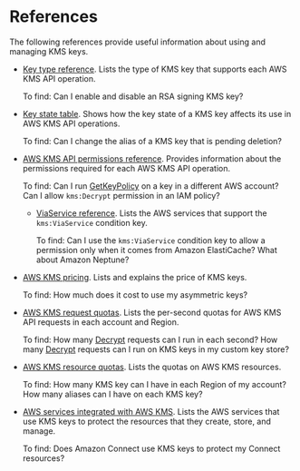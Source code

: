 # References<a name="references"></a>

The following references provide useful information about using and managing KMS keys\. 
+ [Key type reference](symm-asymm-compare.md)\. Lists the type of KMS key that supports each AWS KMS API operation\.

  To find: Can I enable and disable an RSA signing KMS key?
+ [Key state table](key-state.md#key-state-table)\. Shows how the key state of a KMS key affects its use in AWS KMS API operations\.

  To find: Can I change the alias of a KMS key that is pending deletion?
+ [AWS KMS API permissions reference](kms-api-permissions-reference.md)\. Provides information about the permissions required for each AWS KMS API operation\.

  To find: Can I run [GetKeyPolicy](https://docs.aws.amazon.com/kms/latest/APIReference/API_GetKeyPolicy.html) on a key in a different AWS account? Can I allow `kms:Decrypt` permission in an IAM policy?
  + [ViaService reference](policy-conditions.md#viaService_table.title)\. Lists the AWS services that support the `kms:ViaService` condition key\.

    To find: Can I use the `kms:ViaService` condition key to allow a permission only when it comes from Amazon ElastiCache? What about Amazon Neptune?
+ [AWS KMS pricing](https://aws.amazon.com/kms/pricing/)\. Lists and explains the price of KMS keys\.

  To find: How much does it cost to use my asymmetric keys?
+ [AWS KMS request quotas](requests-per-second.md#requests-per-second-table)\. Lists the per\-second quotas for AWS KMS API requests in each account and Region\.

  To find: How many [Decrypt](https://docs.aws.amazon.com/kms/latest/APIReference/API_Decrypt.html) requests can I run in each second? How many [Decrypt](https://docs.aws.amazon.com/kms/latest/APIReference/API_Decrypt.html) requests can I run on KMS keys in my custom key store? 
+ [AWS KMS resource quotas](resource-limits.md)\. Lists the quotas on AWS KMS resources\.

  To find: How many KMS key can I have in each Region of my account? How many aliases can I have on each KMS key?
+ [AWS services integrated with AWS KMS](https://aws.amazon.com/kms/features/#AWS_Service_Integration)\. Lists the AWS services that use KMS keys to protect the resources that they create, store, and manage\.

  To find: Does Amazon Connect use KMS keys to protect my Connect resources? 